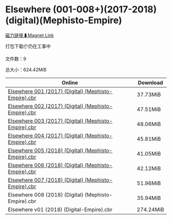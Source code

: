 # Elsewhere (001-008+)(2017-2018)(digital)(Mephisto-Empire)

[磁力链接⬇Magnet Link](magnet:?xt=urn:btih:b2123da9b02df1bf165ab7ce5d61de5ab9d236df&dn=Elsewhere%20%28001-008%2B%29%282017-2018%29%28digital%29%28Mephisto-Empire%29)

打包下载📦仍在工事中

文件数：9

总大小：624.42MiB

Online | Download
--- | ---
[Elsewhere 001 (2017) (Digital) (Mephisto-Empire).cbr](https://github.com/alicewish/markdown/blob/master/comic/Elsewhere-001-2017-Digital-Mephisto-Empire-cbr.md) | 37.73MiB
[Elsewhere 002 (2017) (Digital) (Mephisto-Empire).cbr](https://github.com/alicewish/markdown/blob/master/comic/Elsewhere-002-2017-Digital-Mephisto-Empire-cbr.md) | 47.51MiB
[Elsewhere 003 (2017) (Digital) (Mephisto-Empire).cbr](https://github.com/alicewish/markdown/blob/master/comic/Elsewhere-003-2017-Digital-Mephisto-Empire-cbr.md) | 48.06MiB
[Elsewhere 004 (2017) (Digital) (Mephisto-Empire).cbr](https://github.com/alicewish/markdown/blob/master/comic/Elsewhere-004-2017-Digital-Mephisto-Empire-cbr.md) | 45.81MiB
[Elsewhere 005 (2018) (Digital) (Mephisto-Empire).cbr](https://github.com/alicewish/markdown/blob/master/comic/Elsewhere-005-2018-Digital-Mephisto-Empire-cbr.md) | 41.05MiB
[Elsewhere 006 (2018) (Digital) (Mephisto-Empire).cbr](https://github.com/alicewish/markdown/blob/master/comic/Elsewhere-006-2018-Digital-Mephisto-Empire-cbr.md) | 42.12MiB
[Elsewhere 007 (2018) (Digital) (Mephisto-Empire).cbr](https://github.com/alicewish/markdown/blob/master/comic/Elsewhere-007-2018-Digital-Mephisto-Empire-cbr.md) | 51.96MiB
Elsewhere 008 (2018) (Digital) (Mephisto-Empire).cbr | 35.94MiB
Elsewhere v01 (2018) (Digital-Empire).cbr | 274.24MiB